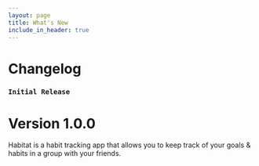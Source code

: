```yaml
---
layout: page
title: What's New
include_in_header: true
---
```


# Changelog

### `Initial Release`
# **Version 1.0.0**
Habitat is a habit tracking app that allows you to keep track of your goals & habits in a group with your friends.
